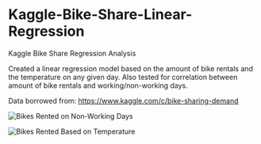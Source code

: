 # Kaggle-Bike-Share-Linear-Regression
Kaggle Bike Share Regression Analysis

Created a linear regression model based on the amount of bike rentals and the temperature on any given day. 
Also tested for correlation between amount of bike rentals and working/non-working days. 

Data borrowed from: https://www.kaggle.com/c/bike-sharing-demand  

![Bikes Rented on Non-Working Days](https://github.com/artwang31/Kaggle-Bike-Share-Regression-Analysis/blob/master/Bikes%20Rented%20on%20Non-Working%20Days.png)


![Bikes Rented Based on Temperature](https://github.com/artwang31/Kaggle-Bike-Share-Regression-Analysis/blob/master/Bikes%20Rented%20and%20Temperature.png)
